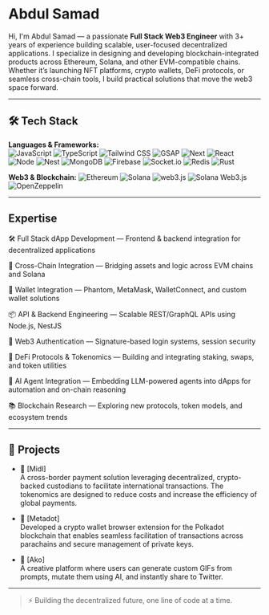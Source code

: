 # Abdul Samad

Hi, I'm Abdul Samad — a passionate **Full Stack Web3 Engineer** with 3+ years of experience building scalable, user-focused decentralized applications. I specialize in designing and developing blockchain-integrated products across Ethereum, Solana, and other EVM-compatible chains.
Whether it’s launching NFT platforms, crypto wallets, DeFi protocols, or seamless cross-chain tools, I build practical solutions that move the web3 space forward.

---

## 🛠️ Tech Stack

**Languages & Frameworks:**  
![JavaScript](https://img.shields.io/badge/-JavaScript-F7DF1E?logo=javascript&logoColor=black)
![TypeScript](https://img.shields.io/badge/-TypeScript-3178c6?logo=typescript&logoColor=white)
![Tailwind CSS](https://img.shields.io/badge/-Tailwind%20CSS-38B2AC?logo=tailwind-css&logoColor=white)
![GSAP](https://img.shields.io/badge/-GSAP-88CE02?logo=greensock&logoColor=white)
![Next](https://img.shields.io/badge/-Next.js-black?logo=next.js)
![React](https://img.shields.io/badge/-React-20232a?logo=react)
![Node](https://img.shields.io/badge/-Node.js-339933?logo=node.js&logoColor=white)
![Nest](https://img.shields.io/badge/-NestJS-e0234e?logo=nestjs&logoColor=white)
![MongoDB](https://img.shields.io/badge/-MongoDB-47A248?logo=mongodb&logoColor=white)
![Firebase](https://img.shields.io/badge/-Firebase-ffca28?logo=firebase&logoColor=black)
![Socket.io](https://img.shields.io/badge/-Socket.io-010101?logo=socket.io&logoColor=white)
![Redis](https://img.shields.io/badge/-Redis-DC382D?logo=redis&logoColor=white)
![Rust](https://img.shields.io/badge/-Rust-black?logo=rust)


**Web3 & Blockchain:**
![Ethereum](https://img.shields.io/badge/-Ethereum-3c3c3d?logo=ethereum)
![Solana](https://img.shields.io/badge/-Solana-3a0ca3?logo=solana)
![web3.js](https://img.shields.io/badge/-web3.js-f6c915?logo=ethereum&logoColor=black)
![Solana Web3.js](https://img.shields.io/badge/-solana--web3.js-3a0ca3?logo=solana&logoColor=white)
![OpenZeppelin](https://img.shields.io/badge/-OpenZeppelin-4E5EE4?logo=openzeppelin&logoColor=white)

---

## Expertise

🛠️ Full Stack dApp Development — Frontend & backend integration for decentralized applications

🌉 Cross-Chain Integration — Bridging assets and logic across EVM chains and Solana

💼 Wallet Integration — Phantom, MetaMask, WalletConnect, and custom wallet solutions

📦 API & Backend Engineering — Scalable REST/GraphQL APIs using Node.js, NestJS

🧪 Web3 Authentication — Signature-based login systems, session security

💸 DeFi Protocols & Tokenomics — Building and integrating staking, swaps, and token utilities

🤖 AI Agent Integration — Embedding LLM-powered agents into dApps for automation and on-chain reasoning

📚 Blockchain Research — Exploring new protocols, token models, and ecosystem trends

---

## 🚀 Projects

- 💸 [Midl]  
  A cross-border payment solution leveraging decentralized, crypto-backed custodians to facilitate international transactions. The tokenomics are designed to reduce costs and increase the efficiency of global payments.

- 🔐 [Metadot]  
  Developed a crypto wallet browser extension for the Polkadot blockchain that enables seamless facilitation of
  transactions across parachains and secure management of private keys.

- 🎨 [Ako]  
  A creative platform where users can generate custom GIFs from prompts, mutate them using AI, and instantly share to Twitter.  
 
---

> ⚡ Building the decentralized future, one line of code at a time.
